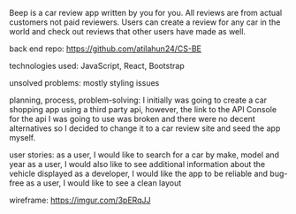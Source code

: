 Beep is a car review app written by you for you. All reviews are from actual
customers not paid reviewers. Users can create a review for any car in the world
and check out reviews that other users have made as well.

back end repo: https://github.com/atilahun24/CS-BE

technologies used: JavaScript, React, Bootstrap

unsolved problems: mostly styling issues

planning, process, problem-solving: I initially was going to create a car
shopping app using a third party api, however, the link to the API Console for
the api I was going to use was broken and there were no decent alternatives so I
decided to change it to a car review site and seed the app myself.

user stories:
as a user, I would like to search for a car by make, model and year
as a user, I would also like to see additional information about the vehicle displayed
as a developer, I would like the app to be reliable and bug-free
as a user, I would like to see a clean layout

wireframe: https://imgur.com/3pERqJJ

